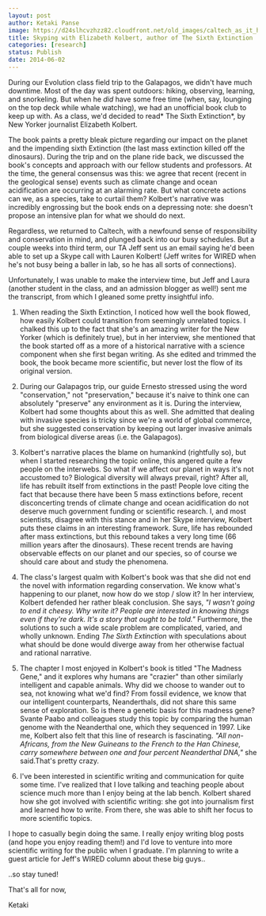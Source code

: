 ```yaml
---
layout: post
author: Ketaki Panse
image: https://d24slhcvzhzz82.cloudfront.net/old_images/caltech_as_it_happens/6a0105349b8251970b01a511c20090970c.jpg
title: Skyping with Elizabeth Kolbert, author of The Sixth Extinction
categories: [research]
status: Publish
date: 2014-06-02
---
```



During our Evolution class field trip to the Galapagos, we didn't have much downtime. Most of the day was spent outdoors: hiking, observing, learning, and snorkeling. But when he *did* have some free time (when, say, lounging on the top deck while whale watching), we had an unofficial book club to keep up with. As a class, we'd decided to read* The Sixth Extinction*, by New Yorker journalist Elizabeth Kolbert.

The book paints a pretty bleak picture regarding our impact on the planet and the impending sixth Extinction (the last mass extinction killed off the dinosaurs). During the trip and on the plane ride back, we discussed the book's concepts and approach with our fellow students and professors. At the time, the general consensus was this: we agree that recent (recent in the geological sense) events such as climate change and ocean acidification are occurring at an alarming rate. But what concrete actions can we, as a species, take to curtail them? Kolbert's narrative was incredibly engrossing but the book ends on a depressing note: she doesn't propose an intensive plan for what we should do next.

Regardless, we returned to Caltech, with a newfound sense of responsibility and conservation in mind, and plunged back into our busy schedules. But a couple weeks into third term, our TA Jeff sent us an email saying he'd been able to set up a Skype call with Lauren Kolbert! (Jeff writes for WIRED when he's not busy being a baller in lab, so he has all sorts of connections).

Unfortunately, I was unable to make the interview time, but Jeff and Laura (another student in the class, and an admission blogger as well!) sent me the transcript, from which I gleaned some pretty insightful info.

1. When reading the Sixth Extinction, I noticed how well the book flowed, how easily Kolbert could transition from seemingly unrelated topics. I chalked this up to the fact that she's an amazing writer for the New Yorker (which is definitely true), but in her interview, she mentioned that the book started off as a more of a historical narrative with a science component when she first began writing. As she edited and trimmed the book, the book became more scientific, but never lost the flow of its original version.

2. During our Galapagos trip, our guide Ernesto stressed using the word "conservation," not "preservation," because it's naive to think one can absolutely "preserve" any environment as it is. During the interview, Kolbert had some thoughts about this as well. She admitted that dealing with invasive species is tricky since we're a world of global commerce, but she suggested conservation by keeping out larger invasive animals from biological diverse areas (i.e. the Galapagos).

3. Kolbert's narrative places the blame on humankind (rightfully so), but when I started researching the topic online, this angered quite a few people on the interwebs. So what if we affect our planet in ways it's not accustomed to? Biological diversity will always prevail, right? After all, life has rebuilt itself from extinctions in the past! People love citing the fact that because there have been 5 mass extinctions before, recent disconcerting trends of climate change and ocean acidification do not deserve much government funding or scientific research. I, and most scientists, disagree with this stance and in her Skype interview, Kolbert puts these claims in an interesting framework. Sure, life has rebounded after mass extinctions, but this rebound takes a very long time (66 million years after the dinosaurs). These recent trends are having observable effects on our planet and our species, so of course we should care about and study the phenomena.

4. The class's largest qualm with Kolbert's book was that she did not end the novel with information regarding conservation. We know what's happening to our planet, now how do we stop / slow it? In her interview, Kolbert defended her rather bleak conclusion. She says, *"I wasn't going to end it cheesy. Why write it? People are interested in knowing things even if they're dark. It's a story that ought to be told."* Furthermore, the solutions to such a wide scale problem are complicated, varied, and wholly unknown. Ending *The Sixth Extinction* with speculations about what should be done would diverge away from her otherwise factual and rational narrative.

5. The chapter I most enjoyed in Kolbert's book is titled "The Madness Gene," and it explores why humans are "crazier" than other similarly intelligent and capable animals. Why did we choose to wander out to sea, not knowing what we'd find? From fossil evidence, we know that our intelligent counterparts, Neanderthals, did not share this same sense of exploration. So is there a genetic basis for this madness gene? Svante Paabo and colleagues study this topic by comparing the human genome with the Neanderthal one, which they sequenced in 1997. Like me, Kolbert also felt that this line of research is fascinating. *"All non-Africans, from the New Guineans to the French to the Han Chinese, carry somewhere between one and four percent Neanderthal DNA,"* she said.That's pretty crazy.

6. I've been interested in scientific writing and communication for quite some time. I've realized that I love talking and teaching people about science much more than I enjoy being at the lab bench. Kolbert shared how she got involved with scientific writing: she got into journalism first and learned how to write. From there, she was able to shift her focus to more scientific topics.

I hope to casually begin doing the same. I really enjoy writing blog posts (and hope you enjoy reading them!) and I'd love to venture into more scientific writing for the public when I graduate. I'm planning to write a guest article for Jeff's WIRED column about these big guys..

..so stay tuned!

That's all for now,

Ketaki

